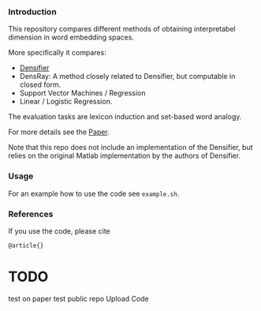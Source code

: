 ### Introduction

This repository compares different methods of obtaining interpretabel dimension in word embedding spaces. 

More specifically it compares: 
* [Densifier](https://arxiv.org/pdf/1602.07572.pdf)
* DensRay: A method closely related to Densifier, but computable in closed form. 
* Support Vector Machines / Regression
* Linear / Logistic Regression.

The evaluation tasks are lexicon induction and set-based word analogy. 

For more details see the [Paper]().

Note that this repo does not include an implementation of the Densifier, but relies on the original Matlab implementation by the authors of Densifier.


### Usage

For an example how to use the code see `example.sh`.


### References

If you use the code, please cite 
```
@article{}
```



# TODO
test on paper
test public repo
Upload Code
